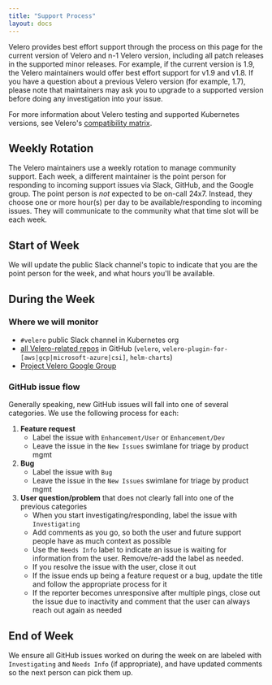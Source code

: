 ```yaml
---
title: "Support Process"
layout: docs
---
```



Velero provides best effort support through the process on this page for the current version of Velero and n-1 Velero version, including all patch releases in the supported minor releases. For example, if the current version is 1.9, the Velero maintainers would offer best effort support for v1.9 and v1.8. If you have a question about a previous Velero version (for example, 1.7), please note that maintainers may ask you to upgrade to a supported version before doing any investigation into your issue.

For more information about Velero testing and supported Kubernetes versions, see Velero's [compatibility matrix](https://github.com/vmware-tanzu/velero/blob/v1.9.0/README.md#velero-compatibility-matrix).


## Weekly Rotation

The Velero maintainers use a weekly rotation to manage community support. Each week, a different maintainer is the point person for responding to incoming support issues via Slack, GitHub, and the Google group. The point person is *not* expected to be on-call 24x7. Instead, they choose one or more hour(s) per day to be available/responding to incoming issues. They will communicate to the community what that time slot will be each week.

## Start of Week

We will update the public Slack channel's topic to indicate that you are the point person for the week, and what hours you'll be available.

## During the Week

### Where we will monitor
- `#velero` public Slack channel in Kubernetes org
- [all Velero-related repos][0] in GitHub (`velero`, `velero-plugin-for-[aws|gcp|microsoft-azure|csi]`, `helm-charts`)
- [Project Velero Google Group][1]

### GitHub issue flow

Generally speaking, new GitHub issues will fall into one of several categories. We use the following process for each:

1. **Feature request**
    - Label the issue with `Enhancement/User` or `Enhancement/Dev`
    - Leave the issue in the `New Issues` swimlane for triage by product mgmt
1. **Bug**
    - Label the issue with `Bug`
    - Leave the issue in the `New Issues` swimlane for triage by product mgmt
1. **User question/problem** that does not clearly fall into one of the previous categories
    - When you start investigating/responding, label the issue with `Investigating`
    - Add comments as you go, so both the user and future support people have as much context as possible
    - Use the `Needs Info` label to indicate an issue is waiting for information from the user. Remove/re-add the label as needed.
    - If you resolve the issue with the user, close it out
    - If the issue ends up being a feature request or a bug, update the title and follow the appropriate process for it
    - If the reporter becomes unresponsive after multiple pings, close out the issue due to inactivity and comment that the user can always reach out again as needed

## End of Week

We ensure all GitHub issues worked on during the week on are labeled with `Investigating` and `Needs Info` (if appropriate), and have updated comments so the next person can pick them up.

[0]: https://github.com/vmware-tanzu?q=velero&type=&language=
[1]: https://groups.google.com/forum/#!forum/projectvelero
